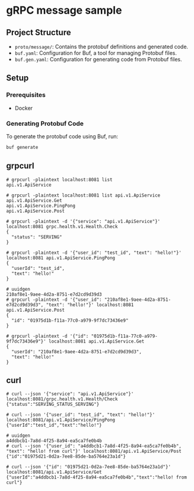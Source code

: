 # gRPC message sample
## Project Structure

- `proto/message/`: Contains the protobuf definitions and generated code.
- `buf.yaml`: Configuration for Buf, a tool for managing Protobuf files.
- `buf.gen.yaml`: Configuration for generating code from Protobuf files.

## Setup

### Prerequisites

- Docker

### Generating Protobuf Code

To generate the protobuf code using Buf, run:
```bash
buf generate
```

## grpcurl
```console
# grpcurl -plaintext localhost:8081 list
api.v1.ApiService
```
```console
# grpcurl -plaintext localhost:8081 list api.v1.ApiService
api.v1.ApiService.Get
api.v1.ApiService.PingPong
api.v1.ApiService.Post
```
```console
# grpcurl -plaintext -d '{"service": "api.v1.ApiService"}' localhost:8081 grpc.health.v1.Health.Check
{
  "status": "SERVING"
}
```
```console
# grpcurl -plaintext -d '{"user_id": "test_id", "text": "hello!"}' localhost:8081 api.v1.ApiService.PingPong
{
  "userId": "test_id",
  "text": "hello!"
}
```
```console
# uuidgen
210af8e1-9aee-4d2a-8751-e7d2cd9d39d3
# grpcurl -plaintext -d '{"user_id": "210af8e1-9aee-4d2a-8751-e7d2cd9d39d3", "text": "hello!"}' localhost:8081 api.v1.ApiService.Post
{
  "id": "01975d1b-f11a-77c0-a979-9f7dc73436e9"
}
```
```console
# grpcurl -plaintext -d '{"id": "01975d1b-f11a-77c0-a979-9f7dc73436e9"}' localhost:8081 api.v1.ApiService.Get
{
  "userId": "210af8e1-9aee-4d2a-8751-e7d2cd9d39d3",
  "text": "hello!"
}
```

## curl
```console
# curl --json '{"service": "api.v1.ApiService"}' localhost:8081/grpc.health.v1.Health/Check
{"status":"SERVING_STATUS_SERVING"}
```
```console
# curl --json '{"user_id": "test_id", "text": "hello!"}' localhost:8081/api.v1.ApiService/PingPong
{"userId":"test_id","text":"hello!"}
```
```console
# uuidgen
a4ddbcb1-7a8d-4f25-8a94-ea5ca7fe0b4b
# curl --json '{"user_id": "a4ddbcb1-7a8d-4f25-8a94-ea5ca7fe0b4b", "text": "hello! from curl"}' localhost:8081/api.v1.ApiService/Post
{"id":"01975d21-0d2a-7ee8-85de-ba5764e23a1d"}
```
```console
# curl --json '{"id": "01975d21-0d2a-7ee8-85de-ba5764e23a1d"}' localhost:8081/api.v1.ApiService/Get
{"userId":"a4ddbcb1-7a8d-4f25-8a94-ea5ca7fe0b4b","text":"hello! from curl"}
```
